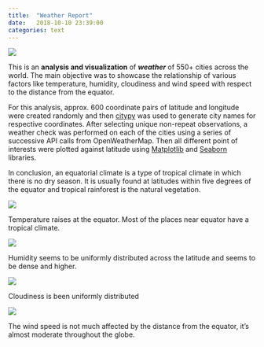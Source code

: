 ```yaml
---
title:  "Weather Report"
date:   2018-10-10 23:39:00
categories: text
---
```


<img src="{{site.baseurl}}/assets/WeatherReports/WeatherReportConsolidated.png"> 

This is an **analysis and visualization** of ***weather*** of 550+ cities across the world. The main objective was to showcase the relationship of various factors like temperature, humidity, cloudiness and wind speed with respect to the distance from the equator. 

For this analysis, approx. 600 coordinate pairs of latitude and longitude were created randomly and then [citypy](https://pypi.org/project/citipy/) was used to generate city names for respective coordinates. After selecting unique non-repeat observations, a weather check was performed on each of the cities using a series of successive API calls from OpenWeatherMap. Then all different point of interests were plotted against latitude using [Matplotlib](https://matplotlib.org/) and [Seaborn](https://seaborn.pydata.org/) libraries.

In conclusion, an equatorial climate is a type of tropical climate in which there is no dry season. It is usually found at latitudes within five degrees of the equator and tropical rainforest is the natural vegetation.

<img src="{{site.baseurl}}/assets/WeatherReports/LatitudeVsTemperture.png">

Temperature raises at the equator. Most of the places near equator have a tropical climate.



<img src="{{site.baseurl}}/assets/WeatherReports/LatitudeVsHumidity.png"> 

Humidity seems to be uniformly distributed across the latitude and seems to be dense and higher.


<img src="{{site.baseurl}}/assets/WeatherReports/LatitudeVsCloudiness.png"> 

Cloudiness is been uniformly distributed


<img src="{{site.baseurl}}/assets/WeatherReports/LatitudeVsWindSpeed.png"> 

The wind speed is not much affected by the distance from the equator, it’s almost moderate throughout the globe.
